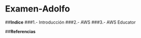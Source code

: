 # Examen-Adolfo
##**Indice**
###1.- Introducción
###2.- AWS
###3.- AWS Educator

##**Referencias**

